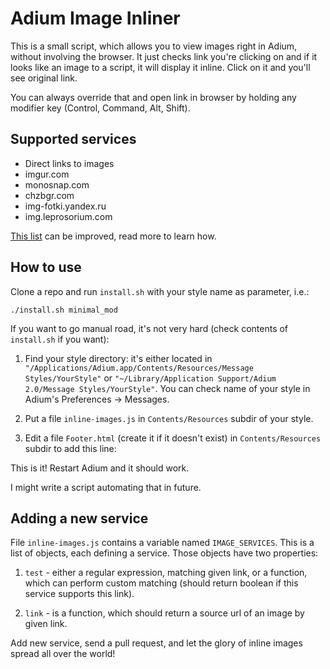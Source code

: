 Adium Image Inliner
===================

This is a small script, which allows you to view images right in Adium, without
involving the browser. It just checks link you're clicking on and if it looks
like an image to a script, it will display it inline. Click on it and you'll see
original link.

You can always override that and open link in browser by holding any modifier
key (Control, Command, Alt, Shift).

Supported services
------------------

- Direct links to images
- imgur.com
- monosnap.com
- chzbgr.com
- img-fotki.yandex.ru
- img.leprosorium.com

[This list][1] can be improved, read more to learn how.

[1]: https://github.com/piranha/adium-inline-images/blob/master/inline-images.js#L4

How to use
----------

Clone a repo and run `install.sh` with your style name as parameter, i.e.:

    ./install.sh minimal_mod

If you want to go manual road, it's not very hard (check contents of
`install.sh` if you want):

1. Find your style directory: it's either located in
   `"/Applications/Adium.app/Contents/Resources/Message Styles/YourStyle"` or
   `"~/Library/Application Support/Adium 2.0/Message Styles/YourStyle"`. You can
   check name of your style in Adium's Preferences -> Messages.

2. Put a file `inline-images.js` in `Contents/Resources` subdir of your style.

3. Edit a file `Footer.html` (create it if it doesn't exist) in
   `Contents/Resources` subdir to add this line:

    <script type="text/javascript" src="inline-images.js"></script>

This is it! Restart Adium and it should work.

I might write a script automating that in future.

Adding a new service
--------------------

File `inline-images.js` contains a variable named `IMAGE_SERVICES`. This is a
list of objects, each defining a service. Those objects have two properties:

1. `test` - either a regular expression, matching given link, or a function,
   which can perform custom matching (should return boolean if this service
   supports this link).

2. `link` - is a function, which should return a source url of an image by given
   link.

Add new service, send a pull request, and let the glory of inline images spread
all over the world!
